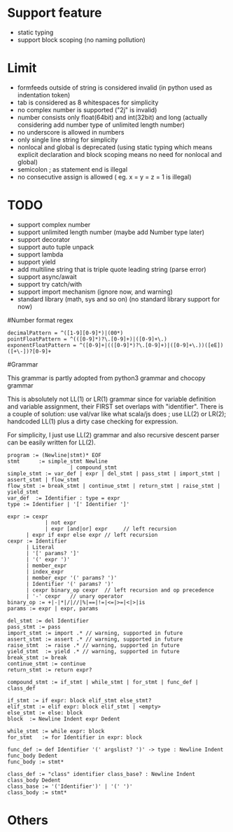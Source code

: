 # Support feature

- static typing
- support block scoping (no naming pollution)

# Limit
- formfeeds outside of string is considered invalid (in python used
as indentation token)
- tab is considered as 8 whitespaces for simplicity
- no complex number is supported ("2j" is invalid)
- number consists only float(64bit) and int(32bit) and long
(actually considering add number type of unlimited length number)
- no underscore is allowed in numbers
- only single line string for simplicity
- nonlocal and global is deprecated (using static typing which means
explicit declaration and block scoping means no need for nonlocal
and global)
- semicolon ; as statement end is illegal
- no consecutive assign is allowed ( eg. x = y = z = 1 is illegal)

# TODO
- support complex number
- support unlimited length number (maybe add Number type later)
- support decorator
- support auto tuple unpack
- support lambda
- support yield
- add multiline string that is triple quote leading string (parse error)
- support async/await 
- support try catch/with
- support import mechanism (ignore now, and warning)
- standard library (math, sys and so on) (no standard library support for now)

#Number format regex

```$xslt
decimalPattern = ^([1-9][0-9]*)|(00*)
pointFloatPattern = ^(([0-9]*)?\.[0-9]+)|([0-9]+\.)
exponentFloatPattern = ^([0-9]+|(([0-9]*)?\.[0-9]+)|([0-9]+\.))([eE])([+\-])?[0-9]+
```

#Grammar

This grammar is partly adopted from python3 grammar and chocopy grammar

This is absolutely not LL(1) or LR(1) grammar since for variable definition and variable assignment, their FIRST set overlaps with "identifier". There is a couple of solution: use val/var like what scala/js does ; use LL(2) or LR(2); handcoded LL(1) plus a dirty case checking for expression.

For simplicity, I just use LL(2) grammar and also recursive descent parser can be easily written for LL(2).

```$xslt
program := (Newline|stmt)* EOF
stmt      := simple_stmt Newline
					| compound_stmt
simple_stmt := var_def | expr | del_stmt | pass_stmt | import_stmt | assert_stmt | flow_stmt
flow_stmt := break_stmt | continue_stmt | return_stmt | raise_stmt | yield_stmt
var_def  := Identifier : type = expr
type := Identifier | '[' Identifier ']'

expr := cexpr
			| not expr
			| expr [and|or] expr     // left recursion
      | expr if expr else expr // left recursion
cexpr := Identifier 
      | Literal
      | '[' params? ']'
      | '(' expr ')'
      | member_expr
      | index_expr
      | member_expr '(' params? ')'
      | Identifier '(' params? ')'
      | cexpr binary_op cexpr  // left recursion and op precedence
      | '-' cexpr   // unary operator
binary_op := +|-|*|/|//|%|==|!=|<=|>=|<|>|is
params := expr | expr, params

del_stmt := del Identifier
pass_stmt := pass
import_stmt := import .* // warning, supported in future
assert_stmt := assert .* // warning, supported in future
raise_stmt  := raise .* // warning, supported in future
yield_stmt  := yield .* // warning, supported in future
break_stmt := break
continue_stmt := continue
return_stmt := return expr?
 
compound_stmt := if_stmt | while_stmt | for_stmt | func_def | class_def

if_stmt := if expr: block elif_stmt else_stmt?
elif_stmt := elif expr: block elif_stmt | <empty>
else_stmt := else: block
block  := Newline Indent expr Dedent

while_stmt := while expr: block
for_stmt   := for Identifier in expr: block

func_def := def Identifier '(' argslist? ')' -> type : Newline Indent func_body Dedent
func_body := stmt*

class_def := "class" identifier class_base? : Newline Indent class_body Dedent
class_base := '('Identifier')' | '(' ')'
class_body := stmt* 

```






# Others
